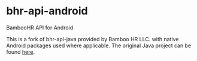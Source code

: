 # bhr-api-android
BambooHR API for Android

This is a fork of bhr-api-java provided by Bamboo HR LLC. with native Android packages used where applicable. The original Java project can be found [here](https://github.com/BambooHR/bhr-api-java).